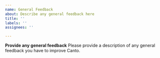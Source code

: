 ```yaml
---
name: General Feedback
about: Describe any general feedback here
title: ''
labels: ''
assignees: ''

---
```


**Provide any general feedback**
Please provide a description of any general feedback you have to improve Canto.
